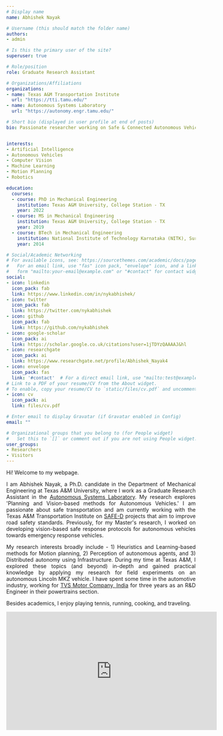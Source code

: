 ```yaml
---
# Display name
name: Abhishek Nayak

# Username (this should match the folder name)
authors:
- admin

# Is this the primary user of the site?
superuser: true

# Role/position
role: Graduate Research Assistant

# Organizations/Affiliations
organizations:
- name: Texas A&M Transportation Institute
  url: "https://tti.tamu.edu/"
- name: Autonomous Systems Laboratory
  url: "https://autonomy.engr.tamu.edu/"

# Short bio (displayed in user profile at end of posts)
bio: Passionate researcher working on Safe & Connected Autonomous Vehicles.


interests:
- Artificial Intelligence
- Autonomous Vehicles
- Computer Vision
- Machine Learning
- Motion Planning
- Robotics

education:
  courses:
  - course: PhD in Mechanical Engineering
    institution: Texas A&M University, College Station - TX
    year: 2022
  - course: MS in Mechanical Engineering
    institution: Texas A&M University, College Station - TX
    year: 2019
  - course: BTech in Mechanical Engineering
    institution: National Institute of Technology Karnataka (NITK), Surathkal - India
    year: 2014

# Social/Academic Networking
# For available icons, see: https://sourcethemes.com/academic/docs/page-builder/#icons
#   For an email link, use "fas" icon pack, "envelope" icon, and a link in the
#   form "mailto:your-email@example.com" or "#contact" for contact widget.
social:
- icon: linkedin
  icon_pack: fab
  link: https://www.linkedin.com/in/nykabhishek/
- icon: twitter
  icon_pack: fab
  link: https://twitter.com/nykabhishek
- icon: github
  icon_pack: fab
  link: https://github.com/nykabhishek
- icon: google-scholar
  icon_pack: ai
  link: https://scholar.google.co.uk/citations?user=1jTDYzQAAAAJ&hl
- icon: researchgate
  icon_pack: ai
  link: https://www.researchgate.net/profile/Abhishek_Nayak4  
- icon: envelope
  icon_pack: fas
  link: '#contact'  # For a direct email link, use "mailto:test@example.org".
# Link to a PDF of your resume/CV from the About widget.
# To enable, copy your resume/CV to `static/files/cv.pdf` and uncomment the lines below.
- icon: cv
  icon_pack: ai
  link: files/cv.pdf

# Enter email to display Gravatar (if Gravatar enabled in Config)
email: ""

# Organizational groups that you belong to (for People widget)
#   Set this to `[]` or comment out if you are not using People widget.
user_groups:
- Researchers
- Visitors
---
```


<div style="text-align: justify">

  Hi! Welcome to my webpage. 

  I am Abhishek Nayak, a Ph.D. candidate in the Department of Mechanical Engineering at Texas A&M University, where I work as a Graduate Research Assistant in the [Autonomous Systems Laboratory](https://autonomy.engr.tamu.edu/). My research explores 'Planning and Vision-based methods for Autonomous Vehicles.' I am passionate about safe transportation and am currently working with the Texas A&M Transportation Institute on [SAFE-D](https://safed.vtti.vt.edu/) projects that aim to improve road safety standards. Previously, for my Master's research, I worked on developing vision-based safe response protocols for autonomous vehicles towards emergency response vehicles.

  My research interests broadly include - 1) Heuristics and Learning-based methods for Motion planning, 2) Perception of autonomous agents, and 3) Distributed autonomy using Infrastructure. During my time at Texas A&M, I explored these topics (and beyond) in-depth and gained practical knowledge by applying my research for field experiments on an autonomous Lincoln MKZ vehicle. I have spent some time in the automotive industry, working for [TVS Motor Company, India](https://www.tvsmotor.com/) for three years as an R&D Engineer in their powertrains section.

  Besides academics, I enjoy playing tennis, running, cooking, and traveling.

  <p>
    <iframe width="560" height="315" src="https://www.youtube.com/embed/gh0g5iAuruw" title="YouTube video player" frameborder="0" allow="accelerometer; autoplay; clipboard-write; encrypted-media; gyroscope; picture-in-picture" allowfullscreen></iframe>
  </p>

  <!-- I work on developing solutions for sensing and planning problems in autonomous vehicles and smart infrastructures.  -->
  
  <!-- I've also been associated with the CAST group at Texas A&M working with Dr. Swaminathan Gopalswamy  -->

</div>